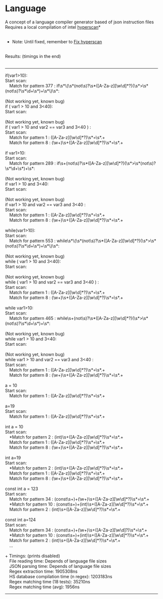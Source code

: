 # Language
A concept of a language compiler generator based of json instruction files
<br>
Requires a local compilation of intel <a href="https://github.com/intel/hyperscan">hyperscan</a>*
<br>
<br>
* Note: Until fixed, remember to <a href="https://github.com/intel/hyperscan/issues/292#issuecomment-762635447">Fix hyperscan</a>
<br>
Results: (timings in the end)
<br>
<br>
<hr>
if(var1&gt;10):<br>
Start scan:<br>
&emsp;Match for pattern 377 : if\s*\(\s*(not\s)?\s*([A-Za-z][\w\d]*?)(\s*&gt;\s*(not\s)?\s*\d+\s*)+\s*\)\s*:<br>
<br>
(Not working yet, known bug)<br>
if  (  var1  &gt; 10  and 3&lt;40):<br>
Start scan:<br>
<br>
(Not working yet, known bug)<br>
if  (  var1  &gt; 10  and var2 == var3 and 3&lt;40  )  :<br>
Start scan:<br>
&emsp;Match for pattern 1 : ([A-Za-z][\w\d]*?)\s*=\s*.+<br>
&emsp;Match for pattern 8 : (\w+)\s+([A-Za-z][\w\d]*?)\s*=\s*.+<br>
<br>
if var1&gt;10:<br>
Start scan:<br>
&emsp;Match for pattern 289 : if\s+(not\s)?\s*([A-Za-z][\w\d]*?)(\s*&gt;\s*(not\s)?\s*\d+\s*)+\s*:<br>
<br>
(Not working yet, known bug)<br>
if    var1  &gt; 10  and 3&lt;40:<br>
Start scan:<br>
<br>
(Not working yet, known bug)<br>
if    var1  &gt; 10  and var2 == var3 and 3&lt;40   :<br>
Start scan:<br>
&emsp;Match for pattern 1 : ([A-Za-z][\w\d]*?)\s*=\s*.+<br>
&emsp;Match for pattern 8 : (\w+)\s+([A-Za-z][\w\d]*?)\s*=\s*.+<br>
<br>
while(var1&gt;10):<br>
Start scan:<br>
&emsp;Match for pattern 553 : while\s*\(\s*(not\s)?\s*([A-Za-z][\w\d]*?)(\s*&gt;\s*(not\s)?\s*\d+\s*)+\s*\)\s*:<br>
<br>
(Not working yet, known bug)<br>
while  (  var1  &gt; 10  and 3&lt;40):<br>
Start scan:<br>
<br>
(Not working yet, known bug)<br>
while  (  var1  &gt; 10  and var2 == var3 and 3&lt;40  )   :<br>
Start scan:<br>
&emsp;Match for pattern 1 : ([A-Za-z][\w\d]*?)\s*=\s*.+<br>
&emsp;Match for pattern 8 : (\w+)\s+([A-Za-z][\w\d]*?)\s*=\s*.+<br>
<br>
while var1&gt;10:<br>
Start scan:<br>
&emsp;Match for pattern 465 : while\s+(not\s)?\s*([A-Za-z][\w\d]*?)(\s*&gt;\s*(not\s)?\s*\d+\s*)+\s*:<br>
<br>
(Not working yet, known bug)<br>
while    var1  &gt; 10  and 3&lt;40:<br>
Start scan:<br>
<br>
(Not working yet, known bug)<br>
while   var1  &gt; 10  and var2 == var3   and    3&lt;40    :<br>
Start scan:<br>
&emsp;Match for pattern 1 : ([A-Za-z][\w\d]*?)\s*=\s*.+<br>
&emsp;Match for pattern 8 : (\w+)\s+([A-Za-z][\w\d]*?)\s*=\s*.+<br>
<br>
a    =     10<br>
Start scan:<br>
&emsp;Match for pattern 1 : ([A-Za-z][\w\d]*?)\s*=\s*.+<br>
<br>
a=19<br>
Start scan:<br>
&emsp;Match for pattern 1 : ([A-Za-z][\w\d]*?)\s*=\s*.+<br>
<br>
int   a   =  10<br>
Start scan:<br>
&emsp;*Match for pattern 2 : (int)\s+([A-Za-z][\w\d]*?)\s*=\s*.+<br>
&emsp;Match for pattern 1 : ([A-Za-z][\w\d]*?)\s*=\s*.+<br>
&emsp;Match for pattern 8 : (\w+)\s+([A-Za-z][\w\d]*?)\s*=\s*.+<br>
<br>
int a=19<br>
Start scan:<br>
&emsp;*Match for pattern 2 : (int)\s+([A-Za-z][\w\d]*?)\s*=\s*.+<br>
&emsp;Match for pattern 1 : ([A-Za-z][\w\d]*?)\s*=\s*.+<br>
&emsp;Match for pattern 8 : (\w+)\s+([A-Za-z][\w\d]*?)\s*=\s*.+<br>
<br>
const    int    a   = 123<br>
Start scan:<br>
&emsp;Match for pattern 34 : (const\s+)+(\w+)\s+([A-Za-z][\w\d]*?)\s*=\s*.+<br>
&emsp;*Match for pattern 10 : (const\s+)+(int)\s+([A-Za-z][\w\d]*?)\s*=\s*.+<br>
&emsp;Match for pattern 2 : (int)\s+([A-Za-z][\w\d]*?)\s*=\s*.+<br>
<br>
const int a=124<br>
Start scan:<br>
&emsp;Match for pattern 34 : (const\s+)+(\w+)\s+([A-Za-z][\w\d]?)\s*=\s*.+<br>
&emsp;*Match for pattern 10 : (const\s+)+(int)\s+([A-Za-z][\w\d]*?)\s*=\s*.+<br>
&emsp;Match for pattern 2 : (int)\s+([A-Za-z][\w\d]*?)\s*=\s*.+<br>
&emsp;...<br>
<br>
+ Timings: (prints disabled)<br>
&emsp;File reading time: Depends of language file sizes<br>
&emsp;JSON parsing time: Depends of language file sizes<br>
&emsp;Regex extraction time: 1905308ns<br>
&emsp;HS database compilation time (n regex): 1203183ns<br>
&emsp;Regex matching time (18 tests): 35210ns<br>
&emsp;Regex matching time (avg): 1956ns<br>
<hr>